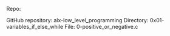 Repo:

GitHub repository: alx-low_level_programming
Directory: 0x01-variables_if_else_while
File: 0-positive_or_negative.c
